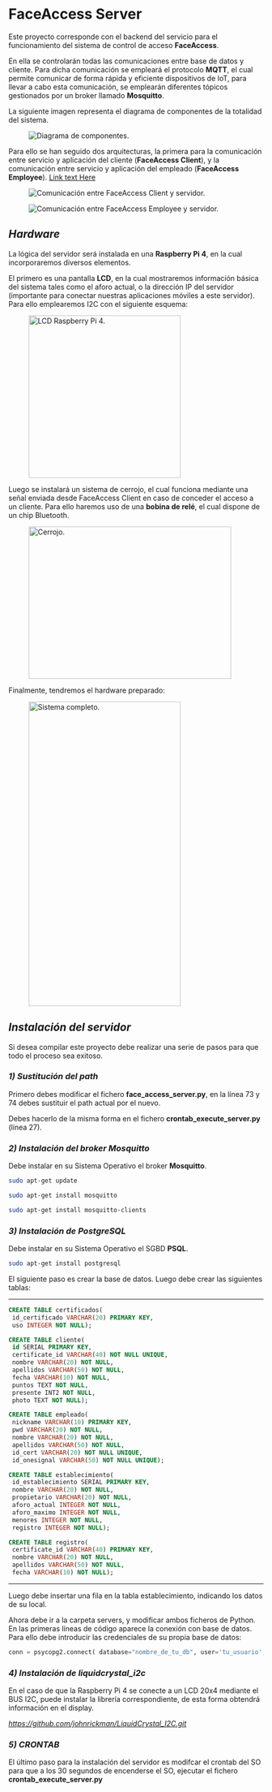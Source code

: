 # FaceAccess Server

Este proyecto corresponde con el backend del servicio para el funcionamiento del sistema de control de acceso **FaceAccess**.

En ella se controlarán todas las comunicaciones entre base de datos y cliente. Para dicha comunicación se empleará el protocolo **MQTT**, el cual permite comunicar de forma rápida y eficiente dispositivos de IoT, para llevar a cabo esta comunicación, se emplearán diferentes tópicos gestionados por un broker llamado **Mosquitto**. 

La siguiente imagen representa el diagrama de componentes de la totalidad del sistema.

<figure>
  <img
  src="./photos/components.png"
  alt="Diagrama de componentes.">
</figure>

Para ello se han seguido dos arquitecturas, la primera para la comunicación entre servicio y aplicación del cliente (**FaceAccess Client**), y la comunicación entre servicio y aplicación del empleado (**FaceAccess Employee**). [Link text Here](https://link-url-here.org)

<figure>
  <img
  src="./photos/arch1.png"
  alt="Comunicación entre FaceAccess Client y servidor.">
</figure>


<figure>
  <img
  src="./photos/arch2.png"
  alt="Comunicación entre FaceAccess Employee y servidor.">
</figure>

## *Hardware*

La lógica del servidor será instalada en una **Raspberry Pi 4**, en la cual incorporaremos diversos elementos.

El primero es una pantalla **LCD**, en la cual mostraremos información básica del sistema tales como el aforo actual, o la dirección IP del servidor (importante para conectar nuestras aplicaciones móviles a este servidor). Para ello emplearemos I2C con el siguiente esquema:

<figure>
  <img
  src="./photos/lcd.png"
  width="300" height="320"
  alt="LCD Raspberry Pi 4.">
</figure>

Luego se instalará un sistema de cerrojo, el cual funciona mediante una señal enviada desde FaceAccess Client en caso de conceder el acceso a un cliente. Para ello haremos uso de una **bobina de relé**, el cual dispone de un chip Bluetooth.

<figure>
  <img
  src="./photos/lock.png"
  width="400" height="300"
  alt="Cerrojo.">
</figure>

Finalmente, tendremos el hardware preparado:

<figure>
  <img
  src="./photos/total.png"
  width="300" height="600"
  alt="Sistema completo.">
</figure>

## *Instalación del servidor*

Si desea compilar este proyecto debe realizar una serie de pasos para que todo el proceso sea exitoso.

### *1) Sustitución del path*

Primero debes modificar el fichero **face_access_server.py**, en la línea 73 y 74 debes sustituir el path actual por el nuevo.

Debes hacerlo de la misma forma en el fichero **crontab_execute_server.py** (línea 27).

### *2) Instalación del broker Mosquitto*

Debe instalar en su Sistema Operativo el broker **Mosquitto**.

   ```sh
   sudo apt-get update

   sudo apt-get install mosquitto

   sudo apt-get install mosquitto-clients
   ```

### *3) Instalación de PostgreSQL*

Debe instalar en su Sistema Operativo el SGBD **PSQL**.

   ```sh
   sudo apt-get install postgresql
   ```

El siguiente paso es crear la base de datos. Luego debe crear las siguientes tablas:

----------------------------------------------------

   ```sql
   CREATE TABLE certificados(
    id_certificado VARCHAR(20) PRIMARY KEY,
    uso INTEGER NOT NULL);

   CREATE TABLE cliente(
    id SERIAL PRIMARY KEY,
    certificate_id VARCHAR(40) NOT NULL UNIQUE,
    nombre VARCHAR(20) NOT NULL,
    apellidos VARCHAR(50) NOT NULL,
    fecha VARCHAR(10) NOT NULL,
    puntos TEXT NOT NULL,
    presente INT2 NOT NULL,
    photo TEXT NOT NULL);

   CREATE TABLE empleado(
    nickname VARCHAR(10) PRIMARY KEY,
    pwd VARCHAR(20) NOT NULL,
    nombre VARCHAR(20) NOT NULL,
    apellidos VARCHAR(50) NOT NULL,
    id_cert VARCHAR(20) NOT NULL UNIQUE,
    id_onesignal VARCHAR(50) NOT NULL UNIQUE);

   CREATE TABLE establecimiento(
    id_establecimiento SERIAL PRIMARY KEY,
    nombre VARCHAR(20) NOT NULL,
    propietario VARCHAR(20) NOT NULL,
    aforo_actual INTEGER NOT NULL,
    aforo_maximo INTEGER NOT NULL,
    menores INTEGER NOT NULL,
    registro INTEGER NOT NULL);

   CREATE TABLE registro(
    certificate_id VARCHAR(40) PRIMARY KEY,
    nombre VARCHAR(20) NOT NULL,
    apellidos VARCHAR(50) NOT NULL,
    fecha VARCHAR(10) NOT NULL);
   ```

----------------------------------------------------

Luego debe insertar una fila en la tabla establecimiento, indicando los datos de su local.

Ahora debe ir a la carpeta servers, y modificar ambos ficheros de Python. En las primeras líneas de código aparece la conexión con base de datos. Para ello debe introducir las credenciales de su propia base de datos:

   ```py
   conn = psycopg2.connect( database="nombre_de_tu_db", user='tu_usuario', password='tu_password', host='localhost', port= '5432')
   ```

### *4) Instalación de liquidcrystal_i2c*

En el caso de que la Raspberry Pi 4 se conecte a un LCD 20x4 mediante el BUS I2C, puede instalar la librería correspondiente, de esta forma obtendrá información en el display.

*https://github.com/johnrickman/LiquidCrystal_I2C.git*


### *5) CRONTAB*

El último paso para la instalación del servidor es modifcar el crontab del SO para que a los 30 segundos de encenderse el SO, ejecutar el fichero **crontab_execute_server.py**
